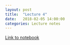 ```yaml
---
layout: post
title:  "Lecture 4"
date:   2018-02-05 14:00:00
categories: Lecture notes
---
```


[Link to notebook](https://notebooks.azure.com/nbarral/libraries/nm1-4)

